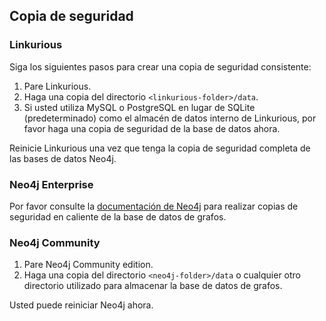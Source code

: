 ## Copia de seguridad

### Linkurious

Siga los siguientes pasos para crear una copia de seguridad consistente:

1. Pare Linkurious.
2. Haga una copia del directorio `<linkurious-folder>/data`.
3. Si usted utiliza MySQL o PostgreSQL en lugar de SQLite (predeterminado) como el almacén de datos interno de Linkurious, por favor haga una copia de seguridad de la base de datos ahora.

Reinicie Linkurious una vez que tenga la copia de seguridad completa de las bases de datos Neo4j.

### Neo4j Enterprise

Por favor consulte la [documentación de Neo4j](http://neo4j.com/docs/stable/operations-backup.html) para realizar copias de seguridad en caliente de la base de datos de grafos.

### Neo4j Community

1. Pare Neo4j Community edition.
2. Haga una copia del directorio `<neo4j-folder>/data` o cualquier otro directorio utilizado para almacenar la base de datos de grafos.

Usted puede reiniciar Neo4j ahora.
